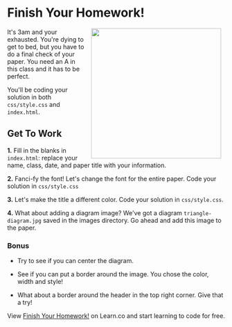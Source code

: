 # Finish Your Homework!

<img src="https://s3.amazonaws.com/after-school-assets/finishing-apper.gif" align="right" hspace="10" width="300px">

It's 3am and your exhausted. You're dying to get to bed, but you have to do a final check of your paper. You need an A in this class and it has to be perfect.

You'll be coding your solution in both `css/style.css` and `index.html`.

## Get To Work

**1.** Fill in the blanks in `index.html`: replace your name, class, date, and paper title with your information.

**2.** Fanci-fy the font! Let's change the font for the entire paper. Code your solution in `css/style.css`

**3.** Let's make the title a different color. Code your solution in `css/style.css`.

**4.** What about adding a diagram image? We've got a diagram `triangle-diagram.jpg` saved in the images directory. Go ahead and add this image to the paper.

### Bonus
* Try to see if you can center the diagram.

* See if you can put a border around the image. You chose the color, width and style!

* What about a border around the header in the top right corner. Give that a try!
<p data-visibility='hidden'>View <a href='https://learn.co/lessons/hs-intro-web-design-css-todo' title='Finish Your Homework!'>Finish Your Homework!</a> on Learn.co and start learning to code for free.</p>
